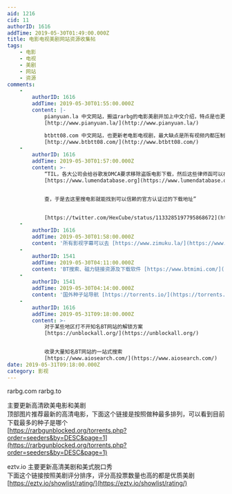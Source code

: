 ```yaml
---
aid: 1216
cid: 11
authorID: 1616
addTime: 2019-05-30T01:49:00.000Z
title: 电影电视美剧网站资源收集帖
tags:
    - 电影
    - 电视
    - 美剧
    - 网站
    - 资源
comments:
    -
        authorID: 1616
        addTime: 2019-05-30T01:55:00.000Z
        content: |-
            pianyuan.la 中文网站，搬运rarbg的电影美剧并加上中文介绍，特点是也更新中国日本等亚洲国家的电影电视剧  
            [http://www.pianyuan.la/](http://www.pianyuan.la/)

            btbtt08.com 中文网站，也更新老电影电视剧，最大缺点是所有视频内都压制了广告  
            [http://www.btbtt08.com/](http://www.btbtt08.com/)
    -
        authorID: 1616
        addTime: 2019-05-30T01:57:00.000Z
        content: >-
            “TIL，各大公司会给谷歌发DMCA要求移除盗版电影下载，然后这些律师函可以在
            [https://www.lumendatabase.org](https://www.lumendatabase.org)


            查，于是去这里搜电影就能找到可以信赖的官方认证过的下载地址”


            [https://twitter.com/HexCube/status/1133285197795868672](https://twitter.com/HexCube/status/1133285197795868672)
    -
        authorID: 1616
        addTime: 2019-05-30T01:58:00.000Z
        content: '所有影视字幕可以去 [https://www.zimuku.la/](https://www.zimuku.la/) 搜索'
    -
        authorID: 1541
        addTime: 2019-05-30T04:11:00.000Z
        content: 'BT搜索、磁力链接资源及下载软件 [https://www.btmimi.com/](https://www.btmimi.com/)'
    -
        authorID: 1541
        addTime: 2019-05-30T04:14:00.000Z
        content: '国外种子站导航 [https://torrents.io/](https://torrents.io/)'
    -
        authorID: 1616
        addTime: 2019-05-31T09:18:00.000Z
        content: >-
            对于某些地区打不开知名BT网站的解锁方案
            [https://unblockall.org/](https://unblockall.org/)


            收录大量知名BT网站的一站式搜索
            [https://www.aiosearch.com/](https://www.aiosearch.com/)
date: 2019-05-31T09:18:00.000Z
category: 影视
---
```


rarbg.com rarbg.to

主要更新高清欧美电影和美剧  
顶部图片推荐最新的高清电影，下面这个链接是按照做种最多排列，可以看到目前下载最多的种子是哪个  
[https://rarbgunblocked.org/torrents.php?order=seeders&by=DESC&page=1](https://rarbgunblocked.org/torrents.php?order=seeders&by=DESC&page=1)

eztv.io 主要更新高清美剧和美式脱口秀  
下面这个链接按照美剧评分排序，评分高投票数量也高的都是优质美剧  
[https://eztv.io/showlist/rating/](https://eztv.io/showlist/rating/)
